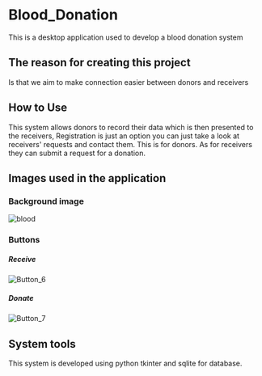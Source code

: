 # Blood_Donation
This is a desktop application used to develop a blood donation system 

## The reason for creating this project 
Is that we aim to make connection easier between donors and receivers

## How to Use
This system allows donors to record their data which is then presented to the receivers, 
Registration is just an option you can just take a look at receivers' requests and contact them. 
This is for donors. As for  receivers they can submit a request for a donation.

## Images used in the application
 ### Background image
![blood](https://user-images.githubusercontent.com/87450539/190481934-140ac4f4-47a9-45de-bb7c-99fee88435d3.jpg)
 
 ### Buttons
   ##### Receive
![Button_6](https://user-images.githubusercontent.com/87450539/190481673-1b1606d0-7a73-4220-8ccb-c474fd0114d3.jpg)
   ##### Donate
![Button_7](https://user-images.githubusercontent.com/87450539/190481838-bb488b20-b509-4a67-9a21-842bd892b09a.jpg)
## System tools
This system is developed using python tkinter and sqlite for database.


